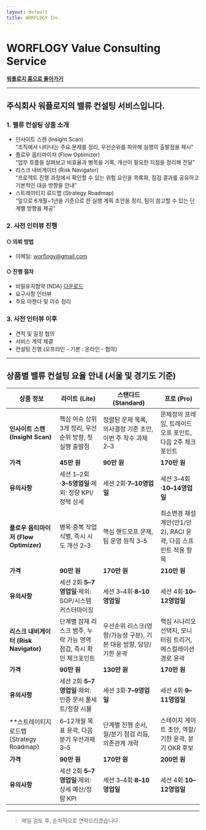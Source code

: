 ```yaml
---
layout: default
title: WORFLOGY Inc.
---
```


# WORFLOGY Value Consulting Service

[**워플로지 홈으로 돌아가기**](https://worflogy.com)

---

## 주식회사 워플로지의 밸류 컨설팅 서비스입니다.

### 1. 밸류 컨설팅 상품 소개

- 인사이트 스캔 (Insight Scan)<br>
    “조직에서 나타나는 주요 문제를 정리, 우선순위를 파악해 실행의 출발점을 제시”
- 플로우 옵티마이저 (Flow Optimizer)<br>
    “업무 흐름을 살펴보고 비효율과 병목을 기록, 개선이 필요한 지점을 정리해 전달”
- 리스크 내비게이터 (Risk Navigator)<br>
    “프로젝트 진행 과정에서 확인할 수 있는 위험 요인을 목록화, 점검 결과를 공유하고 기본적인 대응 방향을 안내”
- 스트레이티지 로드맵 (Strategy Roadmap)<br>
    “앞으로 6개월~1년을 기준으로 한 실행 계획 초안을 정리, 팀이 참고할 수 있는 단계별 방향을 제공”

### 2. 사전 인터뷰 진행

#### ○ 의뢰 방법

- 이메일: [worflogy@gmail.com](mailto:worflogy@gmail.com)

#### ○ 진행 절차

- 비밀유지협약 (NDA) [다운로드](https://drive.google.com/file/d/1IpbFzdH17zTREo131JuWjV53xkd5bCHs/view?usp=sharing)
- 요구사항 인터뷰
- 주요 아젠다 및 이슈 정리

### 3. 사전 인터뷰 이후

- 견적 및 일정 협의
- 서비스 계약 체결
- 컨설팅 진행 (오프라인 - 기본 : 온라인 - 협의)

---

## 상품별 밸류 컨설팅 요율 안내 (서울 및 경기도 기준)

| 상품 정보 | 라이트 (Lite) | 스탠다드 (Standard) | 프로 (Pro) |
|---|---|---|---|
| **인사이트 스캔 (Insight Scan)** | 핵심 이슈 상위 3개 정리, 우선순위 방향, 첫 실행 출발점 | 정렬된 문제 목록, 의사결정 기준 초안, 이번 주 착수 과제 2–3 | 문제정의 프레임, 트레이드오프 포인트, 다음 2주 체크포인트 |
| **가격** | **45만 원** | **90만 원** | **170만 원** |
| **유의사항** | 세션 1–2회·**3–5영업일**·제외: 정량 KPI/정책 상세 | 세션 2회·**7–10영업일** | 세션 3–4회·**10–14영업일** |
| **플로우 옵티마이저 (Flow Optimizer)** | 병목·중복 작업 식별, 즉시 시도 개선 2–3 | 핵심 핸드오프 문제, 팀 운영 원칙 3–5 | 최소변경 재설계안(안1/안2), RACI 윤곽, 다음 스프린트 적용 항목 |
| **가격** | **90만 원** | **170만 원** | **210만 원** |
| **유의사항** | 세션 2회·**5–7영업일**·제외: SOP/시스템 커스터마이징 | 세션 3–4회·**8–10영업일** | 세션 4회·**10–12영업일** |
| **리스크 내비게이터 (Risk Navigator)** | 단계별 잠재 리스크 범주, 누락 가능 영역 점검, 즉시 확인 체크포인트 | 우선순위 리스크(영향/가능성 구분), 기본 대응 방향, 담당/기한 윤곽 | 핵심 시나리오 선택지, 모니터링 트리거, 에스컬레이션 경로 윤곽 |
| **가격** | **90만 원** | **130만 원** | **170만 원** |
| **유의사항** | 세션 2회·**5–7영업일**·제외: 인증 문서 풀세트/정량 시뮬 | 세션 3회·**7–9영업일** | 세션 4회·**9–11영업일** |
| **스트레이티지 로드맵 (Strategy Roadmap) | 6–12개월 목표 윤곽, 다음 분기 우선과제 3–5 | 단계별 진행 순서, 월/분기 점검 리듬, 의존관계 개략 | 스테이지 게이트 초안, 역할/기한 윤곽, 분기 OKR 후보 |
| **가격** | **90만 원** | **170만 원** | **200만 원** |
| **유의사항** | 세션 2회·**5–7영업일**·제외: 상세 예산/정량 KPI | 세션 3–4회·**8–10영업일** | 세션 4회·**10–12영업일** |

---

> 메일 검토 후, 순차적으로 연락드리겠습니다.
